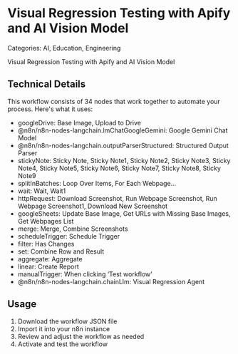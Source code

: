 # Visual Regression Testing with Apify and AI Vision Model

Categories: AI, Education, Engineering

Visual Regression Testing with Apify and AI Vision Model

## Technical Details

This workflow consists of 34 nodes that work together to automate your process. Here's what it uses:

- googleDrive: Base Image, Upload to Drive
- @n8n/n8n-nodes-langchain.lmChatGoogleGemini: Google Gemini Chat Model
- @n8n/n8n-nodes-langchain.outputParserStructured: Structured Output Parser
- stickyNote: Sticky Note, Sticky Note1, Sticky Note2, Sticky Note3, Sticky Note4, Sticky Note5, Sticky Note6, Sticky Note7, Sticky Note8, Sticky Note9
- splitInBatches: Loop Over Items, For Each Webpage...
- wait: Wait, Wait1
- httpRequest: Download Screenshot, Run Webpage Screenshot, Run Webpage Screenshot1, Download New Screenshot
- googleSheets: Update Base Image, Get URLs with Missing Base Images, Get Webpages List
- merge: Merge, Combine Screenshots
- scheduleTrigger: Schedule Trigger
- filter: Has Changes
- set: Combine Row and Result
- aggregate: Aggregate
- linear: Create Report
- manualTrigger: When clicking ‘Test workflow’
- @n8n/n8n-nodes-langchain.chainLlm: Visual Regression Agent

## Usage

1. Download the workflow JSON file
2. Import it into your n8n instance
3. Review and adjust the workflow as needed
4. Activate and test the workflow

